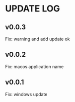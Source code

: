 # UPDATE LOG

## v0.0.3

Fix: warning and add update ok

## v0.0.2

Fix: macos application name

## v0.0.1

Fix: windows update

